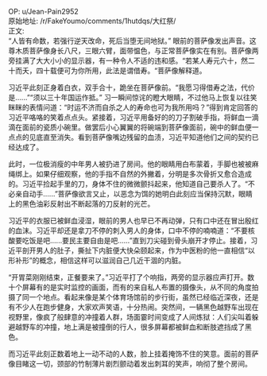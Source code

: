 
OP: u/Jean-Pain2952  
原始地址: /r/FakeYoumo/comments/1hutdqs/大红祭/  
正文:  
“人皆有命数，若强行逆天改命，死后当堕无间地狱。” 眼前的菩萨像发出声音。这尊木质菩萨像身长八尺，三眼六臂，面带愠色，与正常菩萨像实在有别。菩萨像两旁挂满了大大小小的显示器，有一种令人不适的违和感。“若某人寿元六十，然二十而夭，四十载便可为你所用，此法是谓借寿。“菩萨像解释道。


习近平此刻正身着白衣，双手合十，跪坐在菩萨像前。“我愿习得借寿之法，代价是......”“须以三十年国运作抵。” 习一瞬间惊诧的瞪大眼睛，不过他马上恢复以往笑眯眯的表情问道：“时运不济而自杀之人的寿命也可为我所用吗？”得到肯定回答的习近平咯咯的笑着点点头。紧接着，习近平用备好的的刀子割破手指，将鲜血一滴滴在面前的瓷质小碗里。做罢后小心翼翼的将碗端到菩萨像面前，碗中的鲜血便一点点的见底直至消失。看到菩萨像嘴边残留的血渍，习近平知道他们之间的契约已经达成了。


此时，一位极消瘦的中年男人被扔进了房间。他的眼睛用白布蒙着，手脚也被被麻绳绑上。如果仔细观察，他的手指不自然的外撇着，分明是多次骨折又愈合造成的。习近平捡起手里的刀，身体不住的微微颤抖起来，他知道自己要杀人了。“不必亲自动手......”菩萨像欲言又止，以恶念为饵的她明白此刻应当保持沉默，眼睛上的黑色油彩反射出不断起落的刀反射的光芒。


习近平的衣服已被鲜血浸湿，眼前的男人也早已不再动弹，只有口中还在冒出殷红的血沫。习近平却还是拿刀不停的刺入男人的身体，口中不停的喃喃道：“不要核酸要吃饭是吧......要民主要自由是吧......”直到刀尖碰到骨头崩开才停止。接着，习近平剖开男人的肚子，撕扯下内脏便大快朵颐起来，作为中医粉的他一直相信“以形补形”的概念，相信这样可以滋润自己几近干涸的内脏。


“开胃菜刚刚结束，正餐要来了。”习近平打了个响指，两旁的显示器应声打开。数十个屏幕有的是实时监控的画面，而有的来自私人布置的摄像头，从不同的角度拍摄了同一个地点。看起来像是某个体育场馆前的步行街，虽然已经临近深夜，还是有不少人在跑步健身，大家欢声笑语，十分热闹。突然间，一辆黑色越野车出现在视野里，像疯了般肆意的冲撞着人群，场面霎时间变成了人间炼狱：人们尖叫着躲避越野车的冲撞，地上满是被撞倒的行人，很多屏幕都被鲜血和断肢遮挡成了黑色。


而习近平此刻正数着地上一动不动的人数，脸上挂着掩饰不住的笑意。面前的菩萨像目睹这一切，颈部的竹制薄片剧烈颤动着发出刺耳的笑声，响彻了整个房间。



